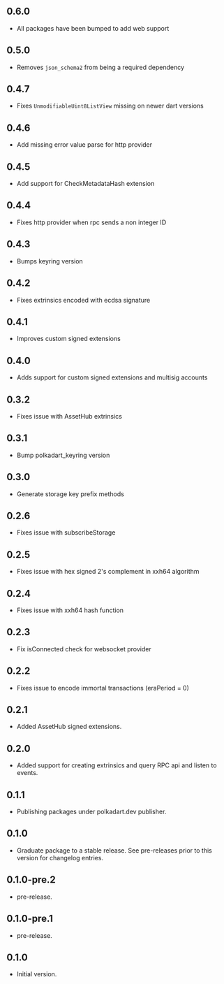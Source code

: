 ## 0.6.0
- All packages have been bumped to add web support

## 0.5.0
- Removes `json_schema2` from being a required dependency

## 0.4.7
- Fixes `UnmodifiableUint8ListView` missing on newer dart versions

## 0.4.6
- Add missing error value parse for http provider

## 0.4.5
- Add support for CheckMetadataHash extension

## 0.4.4
- Fixes http provider when rpc sends a non integer ID

## 0.4.3
- Bumps keyring version

## 0.4.2
- Fixes extrinsics encoded with ecdsa signature

## 0.4.1
- Improves custom signed extensions

## 0.4.0
- Adds support for custom signed extensions and multisig accounts

## 0.3.2
- Fixes issue with AssetHub extrinsics

## 0.3.1
- Bump polkadart_keyring version

## 0.3.0

- Generate storage key prefix methods

## 0.2.6

- Fixes issue with subscribeStorage

## 0.2.5

- Fixes issue with hex signed 2's complement in xxh64 algorithm

## 0.2.4

- Fixes issue with xxh64 hash function

## 0.2.3

- Fix isConnected check for websocket provider

## 0.2.2

- Fixes issue to encode immortal transactions (eraPeriod = 0)

## 0.2.1

- Added AssetHub signed extensions.

## 0.2.0

- Added support for creating extrinsics and query RPC api and listen to events.

## 0.1.1

- Publishing packages under polkadart.dev publisher.

## 0.1.0

 - Graduate package to a stable release. See pre-releases prior to this version for changelog entries.

## 0.1.0-pre.2

- pre-release.

## 0.1.0-pre.1

- pre-release.

## 0.1.0

- Initial version.
